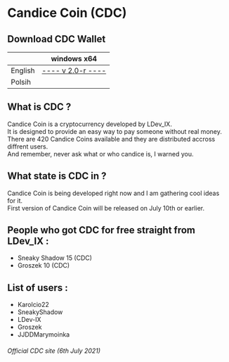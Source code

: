 # Candice Coin (CDC) <br>

## Download CDC Wallet <br>

|     | windows x64
| --- | ---
| English | [---- v 2.0-r ----](https://github.com/LDev-IX/LDev-IX.github.io/raw/main/downloads/DCD-Wallet-x64.exe)
| Polsih |  |

## What is CDC ? <br>
Candice Coin is a cryptocurrency developed by LDev_IX. <br>
It is designed to provide an easy way to pay someone without real money. <br>
There are 420 Candice Coins available and they are distributed accross diffrent users. <br>
And remember, never ask what or who candice is, I warned you. <br>

## What state is CDC in ? <br>
Candice Coin is being developed right now and I am gathering cool ideas for it. <br>
First version of Candice Coin will be released on July 10th or earlier. <br>

## People who got CDC for free straight from LDev_IX : <br>
- Sneaky Shadow 15 (CDC) <br>
- Groszek 10 (CDC) <br>

## List of users : <br>
- Karolcio22
- SneakyShadow
- LDev-IX
- Groszek
- JJDDMarymoinka

###### Official CDC site (6th July 2021) <br>
